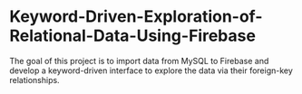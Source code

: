 # Keyword-Driven-Exploration-of-Relational-Data-Using-Firebase


The goal of this project is to import data from MySQL to Firebase and develop a keyword-driven interface to explore the data via their foreign-key relationships.
